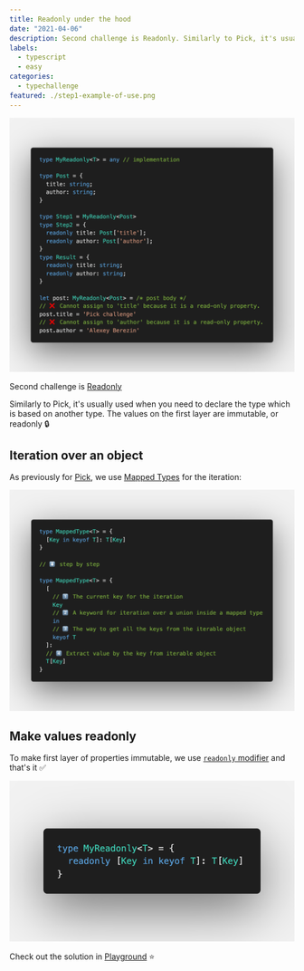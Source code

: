 ```yaml
---
title: Readonly under the hood
date: "2021-04-06"
description: Second challenge is Readonly. Similarly to Pick, it's usually used when you need to declare the type which is based on another type. The values on the first layer are immutable, or readonly&nbsp;🔒
labels:
  - typescript
  - easy
categories:
  - typechallenge
featured: ./step1-example-of-use.png
---
```


![Example of Readonly use](./step1-example-of-use.png)

Second challenge is [Readonly](https://github.com/type-challenges/type-challenges/tree/master/questions/7-easy-readonly)

Similarly to Pick, it's usually used when you need to declare the type which is based on another type. The values on the first layer are immutable, or readonly&nbsp;🔒

## Iteration over an object

As previously for [Pick](/2021-04-05-pick-under-the-hood/#iteration-over-an-object), we use [Mapped Types](https://www.typescriptlang.org/docs/handbook/2/mapped-types.html) for the iteration:

![Example of Mapped Types](./step2-mapped-types.png)

## Make values readonly

To make first layer of properties immutable, we use [`readonly` modifier](https://www.typescriptlang.org/docs/handbook/2/classes.html#readonly) and that's it ✅

![Solution](./step3-solution.png)

Check out the solution in [Playground](https://www.typescriptlang.org/play?#code/PQKgUABBDsELQQEoFMCGATA9gOwDYE9J44TSiAjfCAQWwBcALHKgMQFcIAKAAVXoDM2ASggBiNAGcqo8mwCWuOnDnYxAJzRY80zOQBWyAMZKA1snwSiRUTYgBFNsgl05OK1ACSAWwAOuZF7I9BCMyBCyCkoqEAAGKBg4BAA8ACoAfDEQAOZByGpyhhAA7nKMmGx0EGwSKlkQpQB07hAAwjjOamzGEhCoIfg+YSWMvbi4ED5qmINqLk4QmPwQKRASyJV0mBAaCdoANBCBfLUhDGGT03lzPYunYYbtdJ3GyOj9gxCGfNiYleRhOwkNSy2FeTSgRBYmDUEGQAA9UL5-M0Yqi6JYoCo6Hl+KhDGEUpgsBAAN5EKAuOj+ABcqyetXJEHQTkM+R8LhwtI6DKgAF9mg9sM4QkTMLSALL4eJaZKErBpCAAXlJjMpNIgACIABLmDV7RnMiSsuTs1zYWka-iYXSoNQaoj8iEU0UNNVhZXa5BjTAaiDAYAQACiaimalpX2wP0qgOBqj6OxlVAuMzohGdWAahuNppwSs15FtUJ9foDwdD4e+v22kljvWruwIEymKbTsVRzQVADU5MgigtVABxUpatjkWkMOh0HwSan+9GGBgNPQSBrQrLAaBgEDAMC70AQAD6R+PJ+PEAAmuUYW1mRAdRpD6enweINvd6mPpLpYl8KkFcqySgBMfwgABtABpcx6lUMx8FuFIAF1aRSCDzAQsB+TAfdnyfZYnEqFpUDWHocNPV8dzkXxoUqEkgwARzYVBcAOQM4UGYwIF5CB+CmLwIAAcm4D9kDgBcmP8bAcgkYAKgUCR+PfAZ7iI+ZlVAohWPYugkkDBimKSL9NB-VJRQARjSA5v20EysHMtILLAdCwCxHE8QJMyVQpUp1W5SSiCzNkOXNOl8j8qAHiRdZXlpchrX8PgMN3PcQEfUijwgdhZjOGEAGVsWnVK0vIrDwCgBUcoYW0wjgtgYQkTBcFk9px0nadZ2AedF2XVc1HXaBgD4CQijyIgux7Pt6saoKZwgCcpxnOcjS6lc1w3YBJqaoVRogcVoTCFpKrGIIpJa+b2s6pcVt6rcdzAIA) ⭐️
